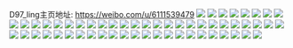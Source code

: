 D97_ling主页地址: https://weibo.com/u/6111539479 
![](https://wx4.sinaimg.cn/mw2000/006FBoBpgy1h8tvgdjr5uj30u00waac4.jpg) 
![](https://wx4.sinaimg.cn/mw2000/006FBoBpgy1h8tvfbvj58j30u01hc7j4.jpg) 
![](https://wx4.sinaimg.cn/mw2000/006FBoBpgy1h8tvfclyphj30k00zkwlx.jpg) 
![](https://wx4.sinaimg.cn/mw2000/006FBoBpgy1h8tvfd33cgj30k00zkjyj.jpg) 
![](https://wx4.sinaimg.cn/mw2000/006FBoBpgy1h8tvfernw0j30u01sy434.jpg) 
![](https://wx4.sinaimg.cn/mw2000/006FBoBpgy1h5y0mqqnuij30yi22owws.jpg) 
![](https://wx4.sinaimg.cn/mw2000/006FBoBpgy1h5drxn6fjbj30tu1cvwiq.jpg) 
![](https://wx4.sinaimg.cn/mw2000/006FBoBpgy1h5drxnm1fbj317w1mk17s.jpg) 
![](https://wx4.sinaimg.cn/mw2000/006FBoBpgy1h5drxkhq6pj32c0340npe.jpg) 
![](https://wx4.sinaimg.cn/mw2000/006FBoBpgy1h5drxq3l7sj32c0340npe.jpg) 
![](https://wx4.sinaimg.cn/mw2000/006FBoBpgy1h5drxvdyqfj31401hck8d.jpg) 
![](https://wx4.sinaimg.cn/mw2000/006FBoBpgy1gs675fs0mxj31sc2dshdt.jpg) 
![](https://wx4.sinaimg.cn/mw2000/006FBoBpgy1gs675k8kgaj61sc2dskjl02.jpg) 
![](https://wx4.sinaimg.cn/mw2000/006FBoBpgy1gs675ht2o8j30km1yeanq.jpg) 
![](https://wx4.sinaimg.cn/mw2000/006FBoBpgy1gs675gvdoyj31sc2ds7wh.jpg) 
![](https://wx4.sinaimg.cn/mw2000/006FBoBpgy1gs675l1etbj32c02c04qp.jpg) 
![](https://wx4.sinaimg.cn/mw2000/006FBoBpgy1gs675mjk5oj31sc2dsx6g.jpg) 
![](https://wx4.sinaimg.cn/mw2000/006FBoBpgy1gs675e90ctj32c02c0nd9.jpg) 
![](https://wx4.sinaimg.cn/mw2000/006FBoBpgy1gs675n8k41j32c02c01dc.jpg) 
![](https://wx4.sinaimg.cn/mw2000/006FBoBpgy1gs675pljpcj32ds1sckjl.jpg) 
![](https://wx4.sinaimg.cn/mw2000/006FBoBply1gntd19k6a7j31sc2dskjl.jpg) 
![](https://wx4.sinaimg.cn/mw2000/006FBoBply1gntd1chve9j31sc2dsnpd.jpg) 
![](https://wx4.sinaimg.cn/mw2000/006FBoBply1gntd1flafsj31sc2dsqv5.jpg) 
![](https://wx4.sinaimg.cn/mw2000/006FBoBply1gntd1gw1udj31o02801ky.jpg) 
![](https://wx4.sinaimg.cn/mw2000/006FBoBply1gntd1kutwdj31o02804qq.jpg) 
![](https://wx4.sinaimg.cn/mw2000/006FBoBply1gntd1nz3k9j31o0280x6p.jpg) 
![](https://wx4.sinaimg.cn/mw2000/006FBoBply1gntd1opvtej31o02804qq.jpg) 
![](https://wx4.sinaimg.cn/mw2000/006FBoBply1gntd1p6wz5j31o0280u0x.jpg) 
![](https://wx4.sinaimg.cn/mw2000/006FBoBply1gntd1pxt1rj31o02807wi.jpg) 
![](https://wx4.sinaimg.cn/mw2000/006FBoBply1gntd1qntilj31o0280e82.jpg) 
![](https://wx4.sinaimg.cn/mw2000/006FBoBply1gntd15zxmuj31sc2dskjl.jpg) 
![](https://wx4.sinaimg.cn/mw2000/006FBoBply1gntd1r8b2lj31sc2dskjl.jpg) 
![](https://wx4.sinaimg.cn/mw2000/006FBoBply1gntd1s5vt3j32ds1sckg0.jpg) 
![](https://wx4.sinaimg.cn/mw2000/006FBoBply1glisubyocoj32801o0qv5.jpg) 
![](https://wx4.sinaimg.cn/mw2000/006FBoBply1gkjg5qrgwuj31o0280hdu.jpg) 
![](https://wx4.sinaimg.cn/mw2000/006FBoBply1gkjg5rvg2rj32c0340b2a.jpg) 
![](https://wx4.sinaimg.cn/mw2000/006FBoBply1gkjg5t4zggj32ds1schdt.jpg) 
![](https://wx4.sinaimg.cn/mw2000/006FBoBply1ghl2mtuxclj31sc2ds7wi.jpg) 
![](https://wx4.sinaimg.cn/mw2000/006FBoBply1ghl2mv7z6wj31sc2ds7wi.jpg) 
![](https://wx4.sinaimg.cn/mw2000/006FBoBply1ghl2mwcoc5j321b1scqv5.jpg) 
![](https://wx4.sinaimg.cn/mw2000/006FBoBply1gddjdlivayj32c02c07wh.jpg) 
![](https://wx4.sinaimg.cn/mw2000/006FBoBply1gbswt0qal0j31o0280qv5.jpg) 
![](https://wx4.sinaimg.cn/mw2000/006FBoBply1gbswt03plrj31o0280u0x.jpg) 
![](https://wx4.sinaimg.cn/mw2000/006FBoBply1gbswt1c3hhj31o0280qv5.jpg) 
![](https://wx4.sinaimg.cn/mw2000/006FBoBply1gbswt1wqedj31o0280kjl.jpg) 
![](https://wx4.sinaimg.cn/mw2000/006FBoBply1gbswt2j4y3j32801o0avo.jpg) 
![](https://wx4.sinaimg.cn/mw2000/006FBoBply1gbswt35iqij32801o0e81.jpg) 
![](https://wx4.sinaimg.cn/mw2000/006FBoBply1g58z4sb7r3j33402c07wh.jpg) 
![](https://wx4.sinaimg.cn/mw2000/006FBoBply1g58z4wfrk7j32c02c0b29.jpg) 
![](https://wx4.sinaimg.cn/mw2000/006FBoBply1g58z4xf7snj30jg0jg758.jpg) 
![](https://wx4.sinaimg.cn/mw2000/006FBoBply1g58z4yni3sj32c02c0qhp.jpg) 
![](https://wx4.sinaimg.cn/mw2000/006FBoBply1g56nexoud3j32801o0b29.jpg) 
![](https://wx4.sinaimg.cn/mw2000/006FBoBply1g56nez9chnj32ds1sgu0y.jpg) 
![](https://wx4.sinaimg.cn/mw2000/006FBoBply1g4ylgxx6tij31400u0tig.jpg) 
![](https://wx4.sinaimg.cn/mw2000/006FBoBply1g4ylgywt1wj31400u0thr.jpg) 
![](https://wx4.sinaimg.cn/mw2000/006FBoBply1g4ylh01sjjj31400u0qaz.jpg) 
